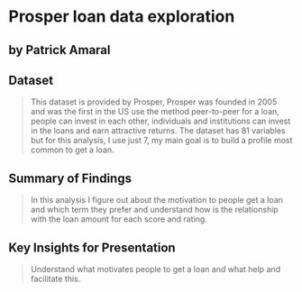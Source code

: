 # Prosper loan data exploration
## by Patrick Amaral


## Dataset

> This dataset is provided by Prosper, Prosper was founded in 2005 and was the first in the US use the method peer-to-peer for a loan, people can invest in each other, individuals and institutions can invest in the loans and earn attractive returns. The dataset has 81 variables but for this analysis, I use just 7, my main goal is to build a profile most common to get a loan. 

## Summary of Findings

> In this analysis I figure out about the motivation to people get a loan and which term they prefer and understand how is the relationship with the loan amount for each score and rating.

## Key Insights for Presentation

> Understand what motivates people to get a loan and what help and facilitate this.